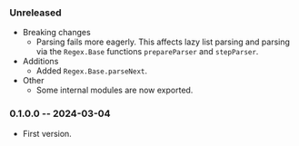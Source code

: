 ### Unreleased

* Breaking changes
  * Parsing fails more eagerly. This affects lazy list parsing and parsing via
    the `Regex.Base` functions `prepareParser` and `stepParser`.
* Additions
  * Added `Regex.Base.parseNext`.
* Other
  * Some internal modules are now exported.

### 0.1.0.0 -- 2024-03-04

* First version.

